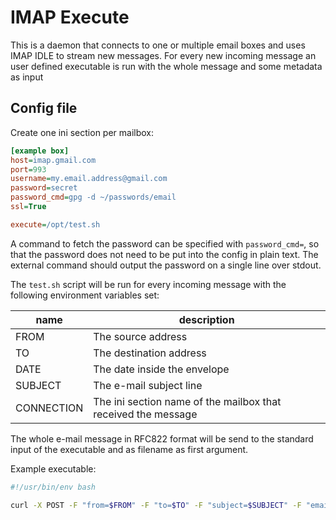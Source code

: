 # IMAP Execute

This is a daemon that connects to one or multiple email boxes and uses IMAP IDLE to stream new messages.
For every new incoming message an user defined executable is run with the whole message and some metadata as input

## Config file

Create one ini section per mailbox:

```ini
[example box]
host=imap.gmail.com
port=993
username=my.email.address@gmail.com
password=secret
password_cmd=gpg -d ~/passwords/email
ssl=True

execute=/opt/test.sh
```

A command to fetch the password can be specified with `password_cmd=`, so that
the password does not need to be put into the config in plain text. The
external command should output the password on a single line over stdout.

The `test.sh` script will be run for every incoming message with the following environment variables set:

| name | description             |
| ---  | ----                    |
| FROM | The source address      |
| TO   | The destination address |
| DATE | The date inside the envelope |
| SUBJECT | The e-mail subject line |
| CONNECTION | The ini section name of the mailbox that received the message |

The whole e-mail message in RFC822 format will be send to the standard input of the executable and as filename as first
argument.

Example executable:

```bash
#!/usr/bin/env bash

curl -X POST -F "from=$FROM" -F "to=$TO" -F "subject=$SUBJECT" -F "email=@$1;filename=email.eml" http://127.0.0.1:8000/email/upload
```
